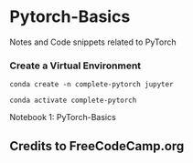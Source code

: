 # Pytorch-Basics
Notes and Code snippets related to PyTorch

### Create a Virtual Environment

```
conda create -n complete-pytorch jupyter
```

```
conda activate complete-pytorch
```

Notebook 1: PyTorch-Basics

## Credits to FreeCodeCamp.org

